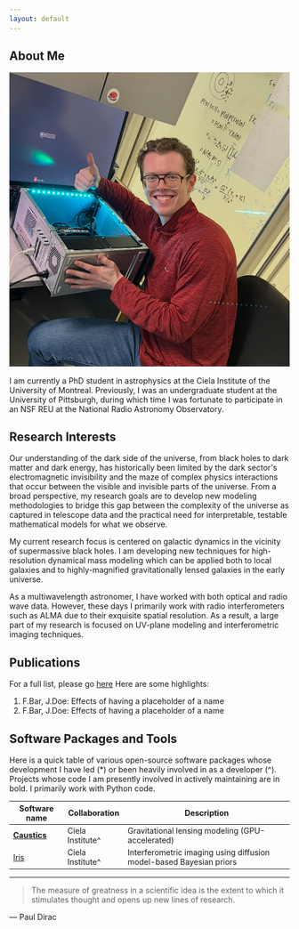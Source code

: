 ```yaml
---
layout: default
---
```


## About Me

<img class="profile-picture" src="IMG_6859.png">

I am currently a PhD student in astrophysics at the Ciela Institute of the University of Montreal. Previously, I was an undergraduate student at the University of Pittsburgh, during which time I was fortunate to participate in an NSF REU at the National Radio Astronomy Observatory.

## Research Interests
Our understanding of the dark side of the universe, from black holes to dark matter and dark energy, has historically been limited by the dark sector's electromagnetic invisibility and the maze of complex physics interactions that occur between the visible and invisible parts of the universe. From a broad perspective, my research goals are to develop new modeling methodologies to bridge this gap between the complexity of the universe as captured in telescope data and the practical need for interpretable, testable mathematical models for what we observe. 

My current research focus is centered on galactic dynamics in the vicinity of supermassive black holes. I am developing new techniques for high-resolution dynamical mass modeling which can be applied both to local galaxies and to highly-magnified gravitationally lensed galaxies in the early universe. 

As a multiwavelength astronomer, I have worked with both optical and radio wave data. However, these days I primarily work with radio interferometers such as ALMA due to their exquisite spatial resolution. As a result, a large part of my research is focused on UV-plane modeling and interferometric imaging techniques. 

## Publications

For a full list, please go [here](https://ui.adsabs.harvard.edu/search/q=author%3A%22Yantovski-Barth%2C%20M.%20J.%22&sort=date%20desc%2C%20bibcode%20desc&p_=0)
Here are some highlights:

1. F.Bar, J.Doe: Effects of having a placeholder of a name
2. F.Bar, J.Doe: Effects of having a placeholder of a name

## Software Packages and Tools

Here is a quick table of various open-source software packages whose development I have led (*) or been heavily involved in as a developer (^). Projects whose code I am presently involved in actively maintaining are in bold. I primarily work with Python code. 

Software name | Collaboration | Description
--------------|-------------------|--------
[**Caustics**](https://caustics.readthedocs.io/en/latest/intro.html#) | Ciela Institute^ | Gravitational lensing modeling (GPU-accelerated)
[Iris](https://github.com/EnceladeCandy/IRIS) | Ciela Institute^ | Interferometric imaging using diffusion model-based Bayesian priors

---

> The measure of greatness in a scientific idea is the extent to which it stimulates thought and opens up new lines of research.

― Paul Dirac


